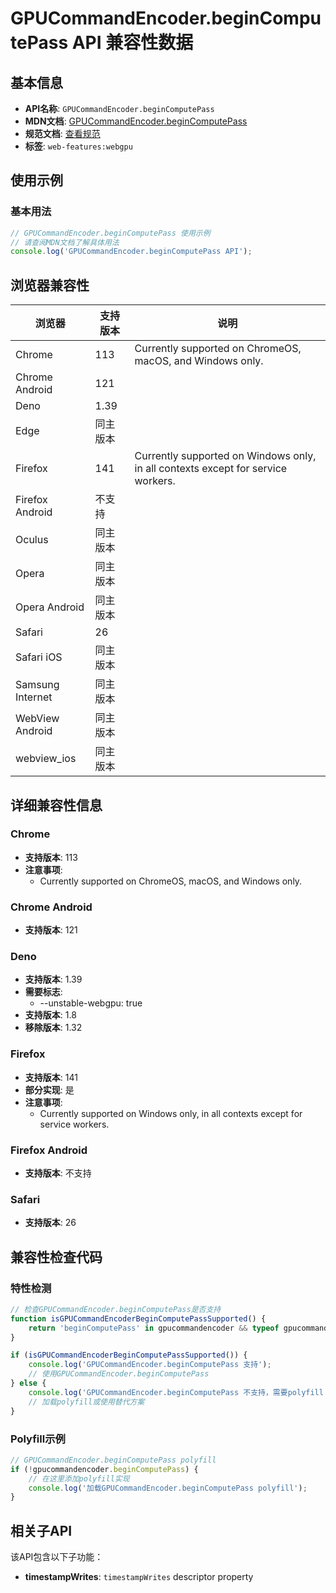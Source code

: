# GPUCommandEncoder.beginComputePass API 兼容性数据

## 基本信息

- **API名称**: `GPUCommandEncoder.beginComputePass`
- **MDN文档**: [GPUCommandEncoder.beginComputePass](https://developer.mozilla.org/docs/Web/API/GPUCommandEncoder/beginComputePass)
- **规范文档**: [查看规范](https://gpuweb.github.io/gpuweb/#dom-gpucommandencoder-begincomputepass)
- **标签**: `web-features:webgpu`

## 使用示例

### 基本用法

```javascript
// GPUCommandEncoder.beginComputePass 使用示例
// 请查阅MDN文档了解具体用法
console.log('GPUCommandEncoder.beginComputePass API');
```

## 浏览器兼容性

| 浏览器 | 支持版本 | 说明 |
|--------|----------|------|
| Chrome | 113 | Currently supported on ChromeOS, macOS, and Windows only. |
| Chrome Android | 121 |  |
| Deno | 1.39 |  |
| Edge | 同主版本 |  |
| Firefox | 141 | Currently supported on Windows only, in all contexts except for service workers. |
| Firefox Android | 不支持 |  |
| Oculus | 同主版本 |  |
| Opera | 同主版本 |  |
| Opera Android | 同主版本 |  |
| Safari | 26 |  |
| Safari iOS | 同主版本 |  |
| Samsung Internet | 同主版本 |  |
| WebView Android | 同主版本 |  |
| webview_ios | 同主版本 |  |

## 详细兼容性信息

### Chrome

- **支持版本**: 113
- **注意事项**:
  - Currently supported on ChromeOS, macOS, and Windows only.

### Chrome Android

- **支持版本**: 121

### Deno

- **支持版本**: 1.39
- **需要标志**: 
  - --unstable-webgpu: true
- **支持版本**: 1.8
- **移除版本**: 1.32

### Firefox

- **支持版本**: 141
- **部分实现**: 是
- **注意事项**:
  - Currently supported on Windows only, in all contexts except for service workers.

### Firefox Android

- **支持版本**: 不支持

### Safari

- **支持版本**: 26

## 兼容性检查代码

### 特性检测

```javascript
// 检查GPUCommandEncoder.beginComputePass是否支持
function isGPUCommandEncoderBeginComputePassSupported() {
    return 'beginComputePass' in gpucommandencoder && typeof gpucommandencoder.beginComputePass === 'function';
}

if (isGPUCommandEncoderBeginComputePassSupported()) {
    console.log('GPUCommandEncoder.beginComputePass 支持');
    // 使用GPUCommandEncoder.beginComputePass
} else {
    console.log('GPUCommandEncoder.beginComputePass 不支持，需要polyfill');
    // 加载polyfill或使用替代方案
}
```

### Polyfill示例

```javascript
// GPUCommandEncoder.beginComputePass polyfill
if (!gpucommandencoder.beginComputePass) {
    // 在这里添加polyfill实现
    console.log('加载GPUCommandEncoder.beginComputePass polyfill');
}
```

## 相关子API

该API包含以下子功能：

- **timestampWrites**: `timestampWrites` descriptor property

